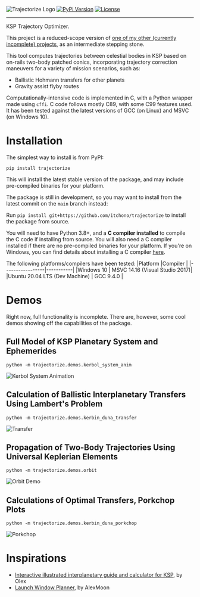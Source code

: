 ![Trajectorize Logo](https://raw.githubusercontent.com/itchono/trajectorize/assets/trajectorize_logo.png)
[![PyPi Version](https://img.shields.io/pypi/v/trajectorize?style=for-the-badge)](https://pypi.org/project/trajectorize/)
[![License](https://img.shields.io/github/license/itchono/trajectorize?style=for-the-badge)](https://github.com/itchono/trajectorize/blob/main/LICENSE)

---

KSP Trajectory Optimizer.

This project is a reduced-scope version of [one of my other (currently incomplete) projects](https://github.com/itchono/gravity-assist-flyby-optimizer), as an intermediate stepping stone.

This tool computes trajectories between celestial bodies in KSP based on on-rails two-body patched conics, incorporating trajectory correction maneuvers for a variety of mission scenarios, such as:

* Ballistic Hohmann transfers for other planets
* Gravity assist flyby routes

Computationally-intensive code is implemented in C, with a Python wrapper made using `cffi`.
C code follows mostly C89, with some C99 features used. It has been tested against the latest versions of GCC (on Linux) and MSVC (on Windows 10).

# Installation

The simplest way to install is from PyPI:

`pip install trajectorize`

This will install the latest stable version of the package, and may include pre-compiled binaries for your platform.

The package is still in development, so you may want to install from the latest commit on the `main` branch instead:

Run `pip install git+https://github.com/itchono/trajectorize` to install the package from source.

You will need to have Python 3.8+, and a **C compiler installed** to compile the C code if installing from source. You will also need a C compiler installed if there are no pre-compiled binaries for your platform. If you're on Windows, you can find details about installing a C compiler [here](https://wiki.python.org/moin/WindowsCompilers).

The following platforms/compilers have been tested:
|Platform         |Compiler   |
|-----------------|-----------|
|Windows 10       | MSVC 14.16 (Visual Studio 2017)|
|Ubuntu 20.04 LTS (Dev Machine) | GCC 9.4.0 |

# Demos

Right now, full functionality is incomplete. There are, however, some cool demos showing off the capabilities of the package.

## Full Model of KSP Planetary System and Ephemerides

`python -m trajectorize.demos.kerbol_system_anim`

![Kerbol System Animation](https://raw.githubusercontent.com/itchono/trajectorize/assets/kerbol_system.gif)

## Calculation of Ballistic Interplanetary Transfers Using Lambert's Problem

`python -m trajectorize.demos.kerbin_duna_transfer`

![Transfer](https://raw.githubusercontent.com/itchono/trajectorize/assets/kerbin_duna_transfer.png)

## Propagation of Two-Body Trajectories Using Universal Keplerian Elements

`python -m trajectorize.demos.orbit`

![Orbit Demo](https://raw.githubusercontent.com/itchono/trajectorize/assets/orbit_universal.png)

## Calculations of Optimal Transfers, Porkchop Plots

`python -m trajectorize.demos.kerbin_duna_porkchop`

![Porkchop](https://raw.githubusercontent.com/itchono/trajectorize/assets/kerbin_duna_porkchop.png)

# Inspirations

* [Interactive illustrated interplanetary guide and calculator for KSP](https://ksp.olex.biz/), by Olex
* [Launch Window Planner](https://alexmoon.github.io/ksp/), by AlexMoon
